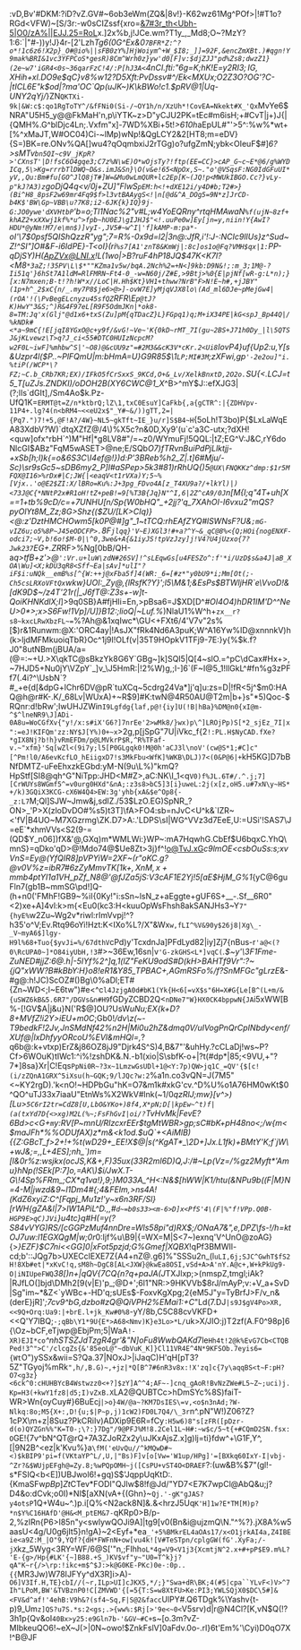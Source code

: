 :vD,Bv'#DKM:?iD?vZ.GV#~6ob3eWm(ZQ&|8v!}-K62wz61Mg^POf>|!#T1o?RGd<VFW\)~[S/3r:-w0sCIZssf{xro=[&7#3r_th<Ubh-5|O0/zA%||EJJ.25=RoL](lYxzIW+gSA^#o<4(9!uSYP{?M8c\Y$P+/S'7BGdJ<'6-jj9e(Zd'imA:]'OT{*x"_62Nnf[)Wf[$[%06;+wcY9c`Zf^e:'|V+9"#V,E*tu(}JAw+VfuCdc@<Iz5yjZix,AsqPodg5^!/|MmVS3yG>h*5:]fD7~tia>1]Av>0,x;[Chefo*eti0DpzzLpaj;.dm^)$|3;pyJ{V8@LD5#Q=BYF*:E^Y[^?=pg*1LR&9o7y4']OV>1[oN1E5*"@,eB<]Uk<o:U_S3p9.lw|gtUqP/"yl,5gUU}{AHd-9)-oFN;1M@?1<NV}xu{~udg`I'5PDZ+6a1*9@iL%ggKQ/SoN8c(<=Q!5WkU[#^#o#6/&*}#J"C))x.]2x%b,j!JCe.wm?T1y_,_Md8;O~?MzY?1:6:`|"#-))y!J}4r-[2'Lzh*Tg6(0G^Ex&0`7BFR*Z:^?o*!1c6z6!X2p}_O#@io%||sFB0zY%]HjWoiym^+W_$I8;_]]=92F,&encZmXBt.)#qgn!Y9mak%BRI&1vc3YFPCoS*gesR)8Cm^Wrh0z}yw'd0[F]v:$djZJJ"pd%Zs8;dwzZ1}(2e~w7'iGR4<0s~36qarFzC!4/:P[hJ3A<`4nCI.fti:"6g=K;hK!E=y$2RI3;IG,X$Hih+xl.DO9e$qC}v8%w12?D5Xft:PvDssv#^/Ek<MXUx;O2Z3O?OG'?C-|tICL6E"k$od|?ma'OC`Qp(uJK~)K\kBWo!c1.$pRV@1|Uq-UNY2qYj/*}ZN`QKTXi-9k|&W:c$:qo1RgToTY^/&fFNi0(Si-/~OY1h/n/XzUh*!CovEA=Nkekt#X_'Qx`MvYe6$NRA"U5H5_y@@FkMaH'n,p\iYTK~z>D"yCJU2PK=tEc#m6isH;+#CvT|j+)J{|{QMH%.G^blDjc4Ln;.Vxfm"x]-7WD%XBi+5t!*>610h*aEpUL#"'>5^:%w%*wt+[%^xMaJT,W#OC04)Ci-~lMp)wNp!&QgLCY2&2[HT8;m=eDV}{S=)BK=re.ONv%QA[]wu4?qOqmbxiJ2rTGg)o?ufgZmN;ybk<OIeuF$#]_6?>sMTv`bn5QI~c9V_jKpR?>'CXnsT'|D!fsC6O4gqe3;C7z%N\wE)O*wOjsTy?!ftp(EE=CC}>cAP_G~c~E*@6/g%WYDICq,5\>Kg=rrrbTlDWQ~D&s.imJ&Sn}\O(v&e!65<NpOx,S~."o'@VSqsF:NG0IdGFuUI*yV,,Qu:Bm#fu[GO^JlQ8jT#]W=&Mu0wLmQUR+lc2Ep[K~(JQ!p<MWUkIBGO.Cc?}vLy-p"kJ?A3)z`goDjQ4q<v/0j+ZU]"FlwS`pEM:h<!+dXE12i/y4D#b;T2#>}(Bi^H8_8psF2w69mr4Fq9$f>l3vtBAAygS<!|n[@d&^A_DOg5=9N*z]JrCD-b4K$'BW\Gp~VBB\u?7K8;i2-6JK{k}IQ}9j-G:JO0ywe'dXVHtbP`'b=*o;Tl1Nac%2"v#L;w4YoEQRny^rtqHMAwaN`%f(ujN~8zf+khAZ2+xXXwj1kf%*u^>fpb~hU0EJ\gIJHJ$"<!.uuPe0w]Ey[jn=y,niin!Y{AwI?HDU*@yNm!M7/e\mn$)]vyI-,JV5#~w^I|'f]kAMP-m:pa*-`oI'\7$0psf5QIShQzzR"yg";7=R%-0x9d=l2|3n@:JfR,i'!:J-:NCIc9lIUs*}z^Sud~Z!^SI"]O#&F-i6IdPE}-T<oI}(ri`%s7[A1'znT8&KmWj|:8c]os1o@Fq?VMH$qx|1:`PP-qDjSY)H(ApZVx@LNI.x!L(1wo|>B\?ruF4hP18JQ$4*7K<K7l?<M8`*3aZ;!35PV\L\$*""KZma1v5w/bqA.2Nch%2=+N<]9kb:D9N&!;:m_3;1M@-?Ii51q'}6hSt7A1ldM=RlFMRN~Ft4-0_-w=N60j/Z#E,>9Btj>%0{E|pjNf[wR-g:L*n);}[x:N7mxen;B-t!?h!W*x//LoC|H.Hh$Kt}VH1+thww?NrB"F>N!E~h#,+jJBY"(1p+h^_2$xC{n/_.my7P8$je6>@>]-ovW7E]yMjqVJX8lo\(Ad_ml6DJe~pMejGw4|(rOA'!(\PvBegELcnyzu45sfQZ`RFR\E`p@tJ?K)HwY"3&S;^)R&4F97eL[R9F5OdmJKn|*ok8-8=TM:Jq'x(Glj"@d1x6+txS(Zu]pM{qTDacZ}L}FGpq1)q;M+iX34PE|kG<spJ_Bp44Q|/%kNDk#<*a~9mC{!E[jqI8YGxO@c+y9f/&vG!~Ve~'K{0kD~rMT_7I(gu~2BS+J71h0Dy_|l\5QTSJ&jKLvewz\T>q?J_ci<55#DTC0HUIzNcpcM?w2F0L~iwF]%mhbw^S|'~O8)@&cUU9z"=#2M3&&cK3V*cKr.2<Ui8`IovP4}uf{Up2:u,Y[s&Uzp*r4l($P..~PlFQmU|m:bHmA=U}G9R85$\1`LP;MI#3M`;zXFwi,gp`'-2e2ou]"i.%tiP(/WCP*\?FZ;~C.b_CRb7KR;EX)/IFkO5fCrSxxS_9KCd,O+&_Lv/XelkBnxtD,2O2o.`SU{<.LCJ=t5_T[uZJs\.ZNDKI)/oDOH2B(XY6CWC@1_X_^B>^mY$J::efXJG3|(?;lIs`dGIt],/Sm4Ao$k.Pz-UfQ1K=`ERMT@t=Z/n*ktbrQ;lZ\1,txC0EsuY]CaFkb{,a{gCTR^:|{ZDHVpv-11P4+.lg?4(n<bRM4~<<eU2x$"_Y#~&/))gTT,2=|{Pq7.")7!+5,@F!A?/4W}~NL5~gkTft~IE_}u/r]S$B4~H`{5oLh!T3bo)P{$LxLaWqEA83XdbV?W)`dtqXZfZ@/4\)%X5c?n&0D,Xy9'(u`c'a3C-utx;?dXH!<quw]ofx^rbH`^)M"Hf|*g8LV8#"/=~z0/WYmuFj!5QQL:|tZ;EG^V:J&C,rY6doNlcGI$ABz"FqM5wASET>@ne;E/SQb*O7)fTRvnBuiPdPjLlktjj-+xSb[h;I)k{=o&6S3C\I4ef@!})d:P'3BReb%h2_Z|.t]6#Mju/-Sc)\sr9sGc5~sDB6my2_P]I#aSPep>5k3#81)rRhUQ{)5`@UX\FNQKKz^dmp:$1r5MFQX@I16>%rDx#|C;JW{|<eaqV<t1rVXa)Y;5~%[Vjx..'o@E2$ZI:X/lBRo=Ku%:J+3pg_FDvo4A[z_T4XU9a?/+lkYl)|)<73J@C{*NNtP2x#R1oH!tZ+peB!=9[%T3B{Jq}N"^I,6|2Z^cA9/0J`n[M{I;q"4T+uh[X==1+tb%*9cD/c=+7UNHU[n/Sp{W0bHQ"_+2jj?'q_7XAhOI-I6vxu2"mQS?pyOlYt8M_Z*z;_8G>Shz{($ZU/[LK>CIq)}<@:z'DztHMCHOwm5_[k0P@#]g"_1~tTCQ:rhEAfZYQ#lSWNsF?U&`;mG-vIZ6u;o5%8P~J45eODCFP>.`8F`jlqq}'V~E)XGl3!#+a?^Y~&_qC@8%<{Q;HOi{nogENXF-odci7;~V,b!6o!$M-0|\^0,3we&+A{&1iyJS!tpVzJzy]j!V4?U4jUzxo{7?Jwk237`EG+.ZR*RF>%Ng[0bB/QH-a*q>tfB+z'>@`':Vr.u+luW\zdN#26SV]!^sLEqwGs[u4FESZo^:f'*i/UzD$s&a4J|aB_XOA\Wu]<X;kDU3qR8<Sff~Ea|sAv]*ulI"?iF$i:uNQk__emB%s[^{W:++j@xFba5f]4(WR:_6=[#z*"y0bU9*i;Mm[Ot(;-Ch5csLRXoVFtQx`wkw}UOI:_Zy@,{lRsfK?Y}';l5\M&1;&EsPs$BTWljHR`e\VvoD!&[dK9D$~/z4T'21r(|_J6fT@:Z3s+-w]t-QoiKHNKdlX;I*]>9q0SB}A#fjHIi=En,>pBsa6=J$XD[D^_#OI4O4)hDR1IM'D^^NeU>0*>;x>S6Fw!1Vp]/U]}B12:;lioQ|~Luf.%_)NlaU1%W^h+`zx__r?s8~kxcLRwXbzFL~=`%?Ah@&1xqIwc*\GU<+FXt6/4'V7v"2s%[$)r&1Runwm:@X:'ORC4ay|!AsJX"fRk4Nd6A3puK;W^A16Yw%ID@xnnnkV)h(k>ljdMFMkuoiqTbR}Oc^1j9I!OLf(v|35T9HOpkV1TFj9-7E:}y{%$k.f?J0"8utNBm(jBUA/a=(@=:~+U.>X\qkTC@sBkzYk8G6Y`GBg~]k]SQI5|Q[4~slO.=^pC\dCax#Hx+>,~7HJD5+Nu0jY\VZpY`_]v_\J5HmR:|!2%W)g,;I-]6`(F~I@5_1!llGkL^#fn%g3zPFf7(.4i?^\UsbN`?#_+e{d[&dpG+lChr6DV@pR`tuXCq~5cdrg24Va*]j'q]u:zs=D|!fR<5j^$m0:HAQ@h@r#K-.K/_68Lv|WUxA)+~R$9]#K:twN@4R50AU@T2m|b+}s"*5)Qoc-$RQnr:d!bRw';IwUHJZWin`I9Lgfdg{laf,p@!{iy]U(!B|hBa}%DM@n0{xI@m-^$^lneNR9\J]ADi-0A8u=WoCGfXv{"y!/x:s#iX'G6?]7nrEe'2>wMk8/}wx)p\^]LROjPp)S[*2_sjEz_7I|x":=eJ!KIFQm'zz:NY$J[Y%)0+~x`>2g,p[jSpG"7U|iVkc_f{2`!:PL.H$NyCAD.fXe?*gIX8Nj?b!h}vRmEFDm/p@LMVkrP$R,^R%TFaf-v.~"xfm}'Sq[wZl<(9i7y;l5[P0GLgqk0!M@0h'aCJ3l\noV'(cw@S*1;#C]c"[^Pm!l0/A6evKcfLO_hEiigxD7!s3MkFbu<WfK]%WKB\DLJ)7<(0&P@6|+`kH5KG]D7bBNfDMTZ-uFeEhxzkEGbd:yM-N(9u\L%)"kmQ?HpStf[SI8@qh^G"NiTpp:JHD<M#Z>,aC:NK\I_1<q`V0)f%JL.6T#/.^.j;7][CrWUYs8WGmf5^=v0urg0HXd"&nA;:z3s8>bC5]3[i}uweL:2j(x[z,oH5.u#7xN\y~HS*+/k)3GQiX3KCG-cX6W4Q4>EW:3g'yhb{xA&$e^Op8{-_z:L7`M;Ql]SJW~Jmw&j,sdIZ./53$LzO.EG)SpNR_?ON>_'P>X(zloDvDO#%s5)t3T]\fA>FO4:sb=nJvC<U^k&`IZR~<'fV|B4UO~M7XGzrmg\ZK.D7>A:.'LDPS\sI|WG^VVz3d7EeE,U:=USi'!SAS7\J=eE`*xhmVVs<S2(9-=(QD$Y_n06])fX&'@,GXq)m*WMLWi:}WP~:mA7HqwhG.CbEf$U6bqxC.YhQ\mnS}=qDko'qD>@!Mdo74@$Ue8Zt>3j}f^!o@TvJ.xG*c9lmOE<csbOuSs:s;xvVnS=Ey@(YfQIR8]pVPYiW=2XF~(r"oKC.g?@v0V%z=ibR7#6zZ$yMmvTK[1k+,XnM,x+mmb4ptY$I1a1VH_pZf_N8@'@fJZa5jS:V3cAF1E2Yj!5[aE$HjM_G%1*{yC@6guFln7(gb1B~mmSG\pd!]Q-(h+n0('FMhF!GB9~%iI{0Ky!"i:sSn~lsN_z+aEggte+gUF6S+__-.Sf__6R0"<2)xe+A]4vl:k>m{<Eu0(kc3:H<kuuOpWsFhsh8akSANJHs3~Y`7"{hyE%`w2Zu~Wg2v*riwl:rImVvpj!^?h35'o^V;Ev.Rtq96oYi!Hzt:K<IXo%L?/X"&Wx`w,fLI^%V&90y$26j8|Xg\_-_V~myA6$]lgy-H9l%68+Tuo{$yvJi=%/67dthV`cPd)y'TcxdnJa]PFdLyd82|iy]Zj7{nBus-r`'a@<(?0\RcUPA0~]*O84iyUbH,!3`#>~36Ew,16sn|v`'G-zkGHS<L*]vqC(`*.$~y'\3F1Fme-ZuNED#jjZ:6@.h\|-5IYf%2^]q,1(lZ"FeKU9odS#D(kH>BAHTf9Vr":?~{jQ"xWW?B#kBbY:H}o8!eR1&Y85_TPBAC+,AGmRSFo%/f?SnMFGc"gLrzE*&-#g@:h!JC)ScOZ#()Bg\0%aDl;ET#{Zn~WD<\;I~E6tw")#e<^c`l4JzjgA0d#bK1(Yk{H<6[=vX$s"6H=X#G{Le[B^(L+m/&{uSWZ6kB&5.6R7"/DGVs&n#H9`fGDyZCBD2Q<`nDNe7"W}HX0CK4bppwN{JA`i5xWW[B%-[!GV$A|j&u}N('R$@]OU?UsW*uNu;EX{k+D?8+MVfZ!i2Y>iEU+m0C*;Gb0!_/dv\z(~-T9bedkF!2Jv,JnSMdNf42%n2H|Mi0u2hZ&dmq0V/uIVogPnQrCpINbdy<enf/XUf@|lxDhfyyORcoU%EVl&mHQl=,_?q6b@:k+vtxp)ErZ&j86OZ8jJ9"Djrk4S^S)4,B&7"'&uhHy.?cCLaDj!ws~P?Cf>6WOuK)tIWc1:^i%!zshDK&.N.-b1(xio|S\sbfK-o+|?t(#dp*|85;<9VU,+"?7*]8sa}Xr|C!Eqs`PpNi0R~?3x~1LmzwGsUDl+1@<Y:7p)QW>jq1C_=QV'{$[c!(i/zZQnA1GRX^5iXsu(h~GQK;9/lJQc?w:2`%a1n.co3vQN=J(7M5"<~KY2rgD).'k<nO!~HDPbGu"hK=O7&m1k#xkG'cv.^D%U%o1A76HM0wKt$0^QO^uTJ33x7iaaU"EtnWs%X2WkV#lnk(~1/0*qzRlJ;mw}_[v^>)[Lu>`5C6rI2tr=CdZ8[U,LbO&YKo+)8f4,X*pN;D[|kpEw~^t)f|(a(txYd7D{<>xg)M2L(%~;FsFhGvI|oi/?`TvHvMk|FevE?6Bd>c<G+`m`y:RV[P~mnU/RIzcxrEEr$tgMtWBR>gp;sC#bK+pH48no<;/w{m<$maJFh*%%ODUfAX)z*m&<k1od.$uQ`+<AiMlB){{Z:GBcT_f>2+!+%t(wD29+_EE!X$@|s(^KgAT*_\2D+]Jx.L1fk)+BMtY'K;f`jW\+wJ&;=,,L+4ES];nh_`)m=[l&0r%z:wsjkx(ocJS,K&+,F)35ux(33R2mI6D)Q,J:/#~Lp(Vz=/%gz2Myft*'Amu}hNp(!SEk[P:7]o,=AK\)$i/JwX.T-G\!4Sp%FRm_;CX*q1va!},9;}M033A_^H<:N&$[hWW|K1/htu(&NPu9b((F|M}N=4-M|jwzd&9~l1Dm4#{;4&FEIm,>ns4A_!(KdZ6xyiZ:C^[Fqpj_Mu1z!'y~x6n3RF/Sl}[rWH{gZA&l|7>lW1APiL^D.,,#`d~=b0s33><m-6>D]x<PfS'4\(F|%"f!VPp.Q0B-HGP9E>qC)JVi`}u4tc}q#H(=y(?S84vVYG)RS/[cGGPzMuf4nnDre=$Wls58p%yFs@!(3\A[pvm6e,'`D:-<Lp1Io_[&DWzY"1?]$i"d)RX$;/ONaA7&",e,DPZ\fs-!/h=ktOJ7uw:l1EGXQgM|w;0r*0:Ijf%u\B9|{=WX=M|S<7~)exnq'V^UnO@zoAG}{>_}EZF}$C7ni<<GG]0|xFot5pzjd;G%Gmef|XQBX_!qPf3BMWIl-cd;b'::JQg7b>UXECclEXE7Z{A4+nZ@.g6]%"SSSu2n_(l`uLI,6j;SJC^GwhT$fS2H!8Xb#et|*xKvC!q,sM8h~DgC8[AL<JXW}@kwEa8OSI,vSd+A>A'nY.A@c+,W+kPkUg9-O|iNIUpeFWQ`*38[)n+|qQV{7CQ{n?q+paJA(J*TXJlxp;>(nmspZ,tmgl;iAk?|RJfLO(]bjd\DMh2[9(v\|E)'p_;@D+';6l1"NR:>9HKVVb$8rJ/mAyP;v:+V_a+SvD|Sg"im~*&Z<`yWBc+-HD'q;sUEs$-FoxvKgXpg;2{eM5J"y=TyBrfJ>F/v_n\&(derE}jR]'_;7cv9^bG,dzbo#zQ@QiVPH2%EMai1:+C_"Ld(7\.DJ`|s9J$gV4Po>XR,<<9Q+Orq:Ua9:|+brE.l+jk_Kw#0%8`-yY/8b,C5C88cvVKFD+<<Q'Y7IBQ;`-;qBb\Y1*9U{E*>A68<Nmv)K}e3Lo>*L/`uk>X/JIO:j)T2zf(A.F0^98p]6{\Oz~bCF,eTjwp@EbjPm;5|WaA`!-XR)EJI*co`*^nhSTSZJdTzgR4gr'&"N]oFu8WwbQAKd*7le`Hh4t!2@k%EvG7Cb<CTQBPed!3^">C'/clcgZs{&'85eoL@"~dbVuK_K]}Cl11VR4E^4N*9KFSOb.7eyis6={Wt`O")ySSx&wii=S?Qa.37\|NOxJ>|iJaqC)H'qH[pT3?5Z"TGyoj%mRk`",h/,B.G)~,+jz|*Q[B^7#6nR3v8x:!X'zq]c{7y\aqqBS<t~F:pH?O7<g3z}<6ck^0:cHUHBYcB4Wstwzz0<+?]$zY]A^^4;AF~-]cnq_gAoR!BvNzZWe#L5~Z~;uci)j.Kp=H3(+kwY1fz8|d5;I)vZxB.X`LA2@QUBTCc>hDmSYc%8S)faiT-WR>Wn{oyCuy#}6BuEcj`|>o}4W/@a~?KM7DsIES\=v,<o$n3nAd;?W-Nlkq:8o;M5{X+:,D!{u;$|P~p,j)1cW2)FD0L7Q4/\_3r`n^.pN\"W!)Z06?Z?1cPX\m+z|8Suz?PkCRiIv)ADXip9E6R=fCy`:H5w6)8"s[zFR([pDzr-d(o)QYZGn%%"K=T0-;\?:}7Dg"/9@PFJ%M!8.2Cel1L~H#:~w$c/5~t{+#CQmD2SN.fsx:O`GE!{7v^bN^QT@rQ+7A3ZJoRZx2y\uJKxAjsZ.x]g)lj=ti}fdw^+\G1F,Y^,[|9N2B^<ez|k'Kvu%}a`\fM('eUvQu//^kMQwD#~<)$kBIP9'pi=f(VKtaYP^L/,U,|"Bs)F]v[o[Vw='W1up/HPg]'=[BXkq60IxY-I|vbj-^Zr?&$WUjpEFgh@=Zy.8;%wPQpOMH~j([CsPU+vST4O<DRAEF`?:(uw&B%$7"(gl!-s*FSIQ<b<E])UBJwol6!+gq)S$'JqppUqKtD:.{KmaSFw$pBp]Zt%)b-Eth<5C$CTev*FODI"QJlw$8!f@Jd/"YD7<E7K7wpCl@AbQ&u;j?D4&o:dCvk;o0I)*Nl$[aXN(vA+{(Ghn}~`Qj.'-gK"gJAS?y4otsP`1Q+W4u~^.)p.i[Q%<N2ack8N]&.&<hrzJ5Uq`K'H]1w?E*TM[M)p?*n$Y%C16HAfD'@H&<M_ptEM&7-`qKRp0>B/p-2,%zIRn{P6>I85n"y<swlywQOJi9A]|tg9[v0(Bn&i@ujzmQ\N."^%?}.jX8A%w5aasU<4g/U0g6jIt5}n!gA}~2<Eyf+*ea`_'+5%BMkrEL4aOAs17/x<O1jrkAI4a,Z4IBEie<a9Z:M_|O"9,YQf?{dH*FWFnN+ow[vu4k![V#TeSTpn/cplgGW(fG'.XyFa;/-jX`kz_5Wyg<3RY=WF/6@S['"n,;FIhh`oL*4g=V9<V1j3{XcmtjN^2.x+#+pP$E9.m%L?'E-{g>/Hp{#LK'{~]B88.+S_)KV$vf"y~"U0=T^k}j?qA"K~r{/>\rp:!ikc+m$^$J:>k@G0KE-PKc)0e-:0p..{{`MR3Jw)W78IJFYy^dX3R]i>A)-`O6]V3If.H,TE}cbI//(~r,ILp>UI]cJKX5,*/;}"Swa+dR\BK;4(#5|cpa``YLvF<)V>^7Ih"LPoM,BW'&TVBznP0!C[ZMVWD'{[=5{T:S=w8XtFU>Ke:PI3;YWLSQjX0$DC\5#]&<FV&d^af!'4ehB:V9h&?(sf4~Sq,F|S@2&facc`UlPY#.Q6TDgk%\Yashv{t-p)9_Um`z]QS?u7S.*s:2<gs;.>{ww%:$Rj[>'9e<~0<`V5srv)d|r@N4Cl?[K,vN$Q(!?3h1p{Qv&oI`40Bx>y25:e9Gln7b-'&GV~#C+`s~[o.3m?vZ-MIbkeuQO6!~eX~J(>|0N~owo!$ZnkFslV]0aFdv.0o-.rl}6t'Em%'\Cyi)D0qO7X!^B@JF